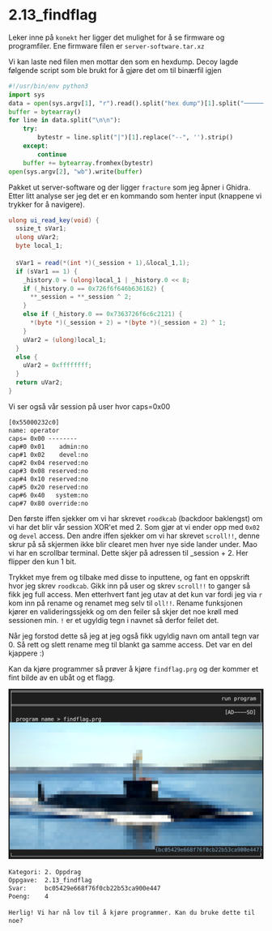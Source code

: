 # 2.13_findflag

Leker inne på `konekt` her ligger det mulighet for å se firmware og programfiler. Ene firmware filen er `server-software.tar.xz` 

Vi kan laste ned filen men mottar den som en hexdump. Decoy lagde følgende script som ble brukt for å gjøre det om til binærfil igjen

```python
#!/usr/bin/env python3
import sys
data = open(sys.argv[1], "r").read().split("hex dump")[1].split("────────────────")[0]
buffer = bytearray()
for line in data.split("\n\n"):
    try:
        bytestr = line.split("|")[1].replace("--", '').strip()
    except:
        continue
    buffer += bytearray.fromhex(bytestr)
open(sys.argv[2], "wb").write(buffer)
```

Pakket ut server-software og der ligger `fracture` som jeg åpner i Ghidra. Etter litt analyse ser jeg det er en kommando som henter input (knappene vi trykker for å navigere). 

```c#
ulong ui_read_key(void) {
  ssize_t sVar1;
  ulong uVar2;
  byte local_1;
  
  sVar1 = read(*(int *)(_session + 1),&local_1,1);
  if (sVar1 == 1) {
    _history.0 = (ulong)local_1 | _history.0 << 8;
    if (_history.0 == 0x726f6f646b636162) {
      **_session = **_session ^ 2;
    }
    else if (_history.0 == 0x7363726f6c6c2121) {
      *(byte *)(_session + 2) = *(byte *)(_session + 2) ^ 1;
    }
    uVar2 = (ulong)local_1;
  }
  else {
    uVar2 = 0xffffffff;
  }
  return uVar2;
}
```

Vi ser også vår session på user hvor caps=0x00

```
[0x55000232c0]
name: operator
caps= 0x00 --------
cap#0 0x01    admin:no
cap#1 0x02    devel:no
cap#2 0x04 reserved:no
cap#3 0x08 reserved:no
cap#4 0x10 reserved:no
cap#5 0x20 reserved:no
cap#6 0x40   system:no
cap#7 0x80 override:no
```

Den første iffen sjekker om vi har skrevet `roodkcab` (backdoor baklengst) om vi har det blir vår session XOR'et med 2. Som gjør at vi ender opp med `0x02` og `devel` access. 
Den andre iffen sjekker om vi har skrevet `scroll!!`, denne skrur på så skjermen ikke blir clearet men hver nye side lander under. Mao vi har en scrollbar terminal. Dette skjer på adressen til _session + 2. Her flipper den kun 1 bit.

Trykket mye frem og tilbake med disse to inputtene, og fant en oppskrift hvor jeg skrev `roodkcab`. Gikk inn på user og skrev `scroll!!` to ganger så fikk jeg full access. Men etterhvert fant jeg utav at det kun var fordi jeg via `r` kom inn på rename og renamet meg selv til `oll!!`. Rename funksjonen kjører en valideringssjekk og om den feiler så skjer det noe krøll med sessionen min. `!` er et ugyldig tegn i navnet så derfor feilet det.

Når jeg forstod dette så jeg at jeg også fikk ugyldig navn om antall tegn var 0. Så rett og slett rename meg til blankt ga samme access. Det var en del kjappere :) 

Kan da kjøre programmer så prøver å kjøre `findflag.prg` og der kommer et fint bilde av en ubåt og et flagg.

![findflag.prg](findflag.png)

```
Kategori: 2. Oppdrag
Oppgave:  2.13_findflag
Svar:     bc05429e668f76f0cb22b53ca900e447
Poeng:    4

Herlig! Vi har nå lov til å kjøre programmer. Kan du bruke dette til noe?
```